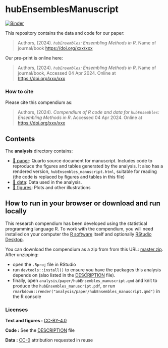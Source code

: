 
<!-- README.md is generated from README.Rmd. Please edit that file -->

# hubEnsemblesManuscript

[![Binder](https://mybinder.org/badge_logo.svg)](https://mybinder.org/v2/gh/Infectious-Disease-Modeling-Hubs/hubEnsemblesManuscript/master?urlpath=rstudio)

This repository contains the data and code for our paper:

> Authors, (2024). *`hubEnsembles`: Ensembling Methods in R*. Name of
> journal/book <https://doi.org/xxx/xxx>

Our pre-print is online here:

> Authors, (2024). *`hubEnsembles`: Ensembling Methods in R*. Name of
> journal/book, Accessed 04 Apr 2024. Online at
> <https://doi.org/xxx/xxx>

### How to cite

Please cite this compendium as:

> Authors, (2024). *Compendium of R code and data for `hubEnsembles`:
> Ensembling Methods in R*. Accessed 04 Apr 2024. Online at
> <https://doi.org/xxx/xxx>

## Contents

The **analysis** directory contains:

- [:file_folder: paper](/analysis/paper): Quarto source document for
  manuscript. Includes code to reproduce the figures and tables
  generated by the analysis. It also has a rendered version,
  `hubEnsembles_manuscript.html`, suitable for reading (the code is
  replaced by figures and tables in this file)
- [:file_folder: data](/analysis/data): Data used in the analysis.
- [:file_folder: figures](/analysis/figures): Plots and other
  illustrations

## How to run in your browser or download and run locally

This research compendium has been developed using the statistical
programming language R. To work with the compendium, you will need
installed on your computer the [R
software](https://cloud.r-project.org/) itself and optionally [RStudio
Desktop](https://rstudio.com/products/rstudio/download/).

You can download the compendium as a zip from from this URL:
[master.zip](/archive/master.zip). After unzipping:

- open the `.Rproj` file in RStudio
- run `devtools::install()` to ensure you have the packages this
  analysis depends on (also listed in the [DESCRIPTION](/DESCRIPTION)
  file).
- finally, open `analysis/paper/hubEnsembles_manuscript.qmd` and knit to
  produce the `hubEnsembles_manuscript.pdf`, or run
  `rmarkdown::render("analysis/paper/hubEnsembles_manuscript.qmd")` in
  the R console

### Licenses

**Text and figures :**
[CC-BY-4.0](http://creativecommons.org/licenses/by/4.0/)

**Code :** See the [DESCRIPTION](DESCRIPTION) file

**Data :** [CC-0](http://creativecommons.org/publicdomain/zero/1.0/)
attribution requested in reuse
